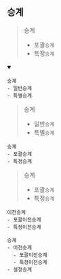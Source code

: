 ## 승계
> 승계
> - 포괄`승계`
> - 특정`승계`
<details open>
    <summary></summary>

```
승계
- 일반승계
- 특별승계
```
> 승계
> - 일반`승계`
> - 특별`승계`
```
승계
- 포괄승계
- 특정승계
```
> 승계
> - 포괄`승계`
> - 특정`승계`
```
이전승계
- 포괄이전승계
- 특정이전승계
```
```
승계
- 이전승계
  - 포괄이전승계
  - 특정이전승계
- 설정승계
```
</details>
